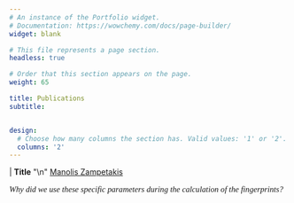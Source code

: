 ```yaml
---
# An instance of the Portfolio widget.
# Documentation: https://wowchemy.com/docs/page-builder/
widget: blank

# This file represents a page section.
headless: true

# Order that this section appears on the page.
weight: 65

title: Publications
subtitle: 


design:
  # Choose how many columns the section has. Valid values: '1' or '2'.
  columns: '2'
---
```

|
**Title** "\n"
[Manolis Zampetakis](https://mzampet.com)

<p style="font-family: times, serif; font-size:11pt; font-style:italic">
    Why did we use these specific parameters during the calculation of the fingerprints?
</p>

